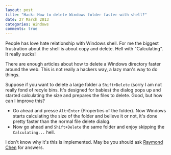 ```yaml
---
layout: post
title: "Hack: How to delete Windows folder faster with shell?"
date: 27 March 2013
categories: Windows
comments: true
---
```


People has love hate relationship with Windows shell. For me the biggest frustration about the shell is about copy and delete. Hell with "Calculating". It really sucks!

There are enough articles about how to delete a Windows directory faster around the web. This is not really a hackers way, a lazy man's way to do things.

Suppose if you want to delete a large folder a `Shift+Delete` (sorry I am not really fond of recyle bins. It's designed for babies) the dialog pops up and started calculating the size and prepares the files to delete. Good, but how can I improve this?

 - Go ahead and presse `Alt+Enter` (Properties of the folder). Now Windows starts calculating the size of the folder and believe it or not, it's done pretty faster than the normal file delete dialog.
 - Now go ahead and `Shift+Delete` the same folder and enjoy skipping the `Calculating...` hell.

I don't know why it's this is implemented. May be you should ask [Raymond Chen](http://blogs.msdn.com/b/oldnewthing/) for answers.